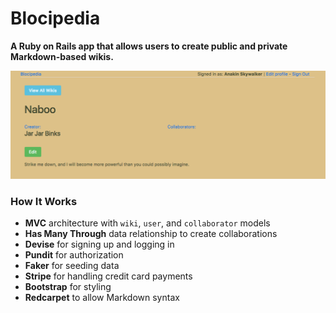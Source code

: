 # Blocipedia

**A Ruby on Rails app that allows users to create public and private Markdown-based wikis.**

![Screenshot](app/assets/images/WikiShow.png)

### How It Works
* **MVC** architecture with `wiki`, `user`, and `collaborator` models
* **Has Many Through** data relationship to create collaborations
* **Devise** for signing up and logging in
* **Pundit** for authorization
* **Faker** for seeding data
* **Stripe** for handling credit card payments
* **Bootstrap** for styling
* **Redcarpet** to allow Markdown syntax
